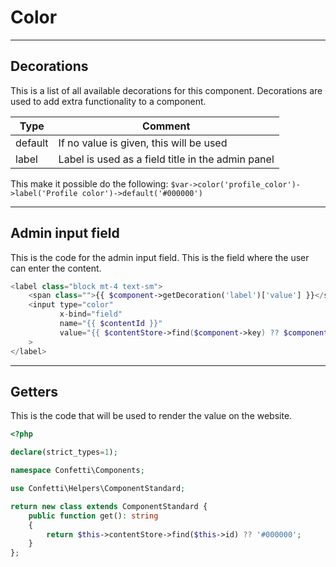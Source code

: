 Color
===============

---------------
Decorations
---------------
This is a list of all available decorations for this component. Decorations are used to add extra functionality to a component.

| Type    | Comment                                           |
|---------|---------------------------------------------------|
| default | If no value is given, this will be used           |
| label   | Label is used as a field title in the admin panel |

This make it possible do the following: `$var->color('profile_color')->label('Profile color')->default('#000000')`

---------------
Admin input field
---------------
This is the code for the admin input field. This is the field where the user can enter the content.

```php
<label class="block mt-4 text-sm">
    <span class="">{{ $component->getDecoration('label')['value'] }}</span>
    <input type="color"
           x-bind="field"
           name="{{ $contentId }}"
           value="{{ $contentStore->find($component->key) ?? $component->getDecoration('default')['value'] }}"
    >
</label>
```

---------------
Getters
---------------
This is the code that will be used to render the value on the website.

```php
<?php

declare(strict_types=1);

namespace Confetti\Components;

use Confetti\Helpers\ComponentStandard;

return new class extends ComponentStandard {
    public function get(): string
    {
        return $this->contentStore->find($this->id) ?? '#000000';
    }
};
```

